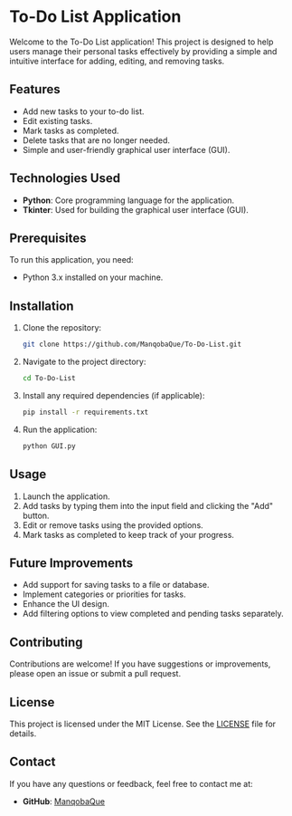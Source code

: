# To-Do List Application

Welcome to the To-Do List application! This project is designed to help users manage their personal tasks effectively by providing a simple and intuitive interface for adding, editing, and removing tasks.

## Features

- Add new tasks to your to-do list.
- Edit existing tasks.
- Mark tasks as completed.
- Delete tasks that are no longer needed.
- Simple and user-friendly graphical user interface (GUI).


## Technologies Used

- **Python**: Core programming language for the application.
- **Tkinter**: Used for building the graphical user interface (GUI).

## Prerequisites

To run this application, you need:

- Python 3.x installed on your machine.

## Installation

1. Clone the repository:

   ```bash
   git clone https://github.com/ManqobaQue/To-Do-List.git
   ```

2. Navigate to the project directory:

   ```bash
   cd To-Do-List
   ```

3. Install any required dependencies (if applicable):

   ```bash
   pip install -r requirements.txt
   ```

4. Run the application:

   ```bash
   python GUI.py
   ```

## Usage

1. Launch the application.
2. Add tasks by typing them into the input field and clicking the "Add" button.
3. Edit or remove tasks using the provided options.
4. Mark tasks as completed to keep track of your progress.

## Future Improvements

- Add support for saving tasks to a file or database.
- Implement categories or priorities for tasks.
- Enhance the UI design.
- Add filtering options to view completed and pending tasks separately.

## Contributing

Contributions are welcome! If you have suggestions or improvements, please open an issue or submit a pull request.

## License

This project is licensed under the MIT License. See the [LICENSE](LICENSE) file for details.

## Contact

If you have any questions or feedback, feel free to contact me at:

- **GitHub**: [ManqobaQue](https://github.com/ManqobaQue)
